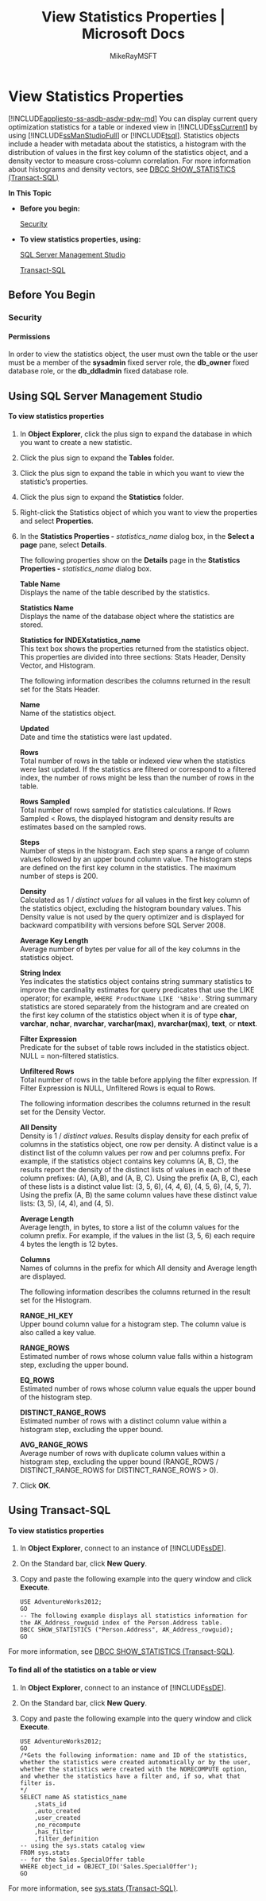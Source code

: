 ﻿---
title: "View Statistics Properties | Microsoft Docs"
ms.custom: ""
ms.date: "03/14/2017"
ms.prod: "sql-non-specified"
ms.prod_service: "database-engine, sql-database, sql-data-warehouse, pdw"
ms.service: ""
ms.component: "statistics"
ms.reviewer: ""
ms.suite: "sql"
ms.technology: 
  - "dbe-statistics"
ms.tgt_pltfrm: ""
ms.topic: "article"
f1_keywords: 
  - "sql13.swb.statistics.details.f1"
helpviewer_keywords: 
  - "viewing statistics properties"
  - "statistics [SQL Server], viewing properties"
ms.assetid: 0eaa2101-006e-4015-9979-3468b50e0aaa
caps.latest.revision: 10
author: "MikeRayMSFT"
ms.author: "mikeray"
manager: "craigg"
ms.workload: "Inactive"
monikerRange: ">= aps-pdw-2016 || = azuresqldb-current || = azure-sqldw-latest || >= sql-server-2016 || = sqlallproducts-allversions"
---
# View Statistics Properties
[!INCLUDE[appliesto-ss-asdb-asdw-pdw-md](../../includes/appliesto-ss-asdb-asdw-pdw-md.md)]
  You can display current query optimization statistics for a table or indexed view in [!INCLUDE[ssCurrent](../../includes/sscurrent-md.md)] by using [!INCLUDE[ssManStudioFull](../../includes/ssmanstudiofull-md.md)] or [!INCLUDE[tsql](../../includes/tsql-md.md)]. Statistics objects include a header with metadata about the statistics, a histogram with the distribution of values in the first key column of the statistics object, and a density vector to measure cross-column correlation. For more information about histograms and density vectors, see [DBCC SHOW_STATISTICS &#40;Transact-SQL&#41;](../../t-sql/database-console-commands/dbcc-show-statistics-transact-sql.md)  
  
 **In This Topic**  
  
-   **Before you begin:**  
  
     [Security](#Security)  
  
-   **To view statistics properties, using:**  
  
     [SQL Server Management Studio](#SSMSProcedure)  
  
     [Transact-SQL](#TsqlProcedure)  
  
##  <a name="BeforeYouBegin"></a> Before You Begin  
  
###  <a name="Security"></a> Security  
  
####  <a name="Permissions"></a> Permissions  
 In order to view the statistics object, the user must own the table or the user must be a member of the **sysadmin** fixed server role, the **db_owner** fixed database role, or the **db_ddladmin** fixed database role.  
  
##  <a name="SSMSProcedure"></a> Using SQL Server Management Studio  
  
#### To view statistics properties  
  
1.  In **Object Explorer**, click the plus sign to expand the database in which you want to create a new statistic.  
  
2.  Click the plus sign to expand the **Tables** folder.  
  
3.  Click the plus sign to expand the table in which you want to view the statistic’s properties.  
  
4.  Click the plus sign to expand the **Statistics** folder.  
  
5.  Right-click the Statistics object of which you want to view the properties and select **Properties**.  
  
6.  In the **Statistics Properties -** *statistics_name* dialog box, in the **Select a page** pane, select **Details**.  
  
     The following properties show on the **Details** page in the **Statistics Properties -** *statistics_name* dialog box.  
  
     **Table Name**  
     Displays the name of the table described by the statistics.  
  
     **Statistics Name**  
     Displays the name of the database object where the statistics are stored.  
  
     **Statistics for INDEXstatistics_name**  
     This text box shows the properties returned from the statistics object. This properties are divided into three sections: Stats Header, Density Vector, and Histogram.  
  
     The following information describes the columns returned in the result set for the Stats Header.  
  
     **Name**  
     Name of the statistics object.  
  
     **Updated**  
     Date and time the statistics were last updated.  
  
     **Rows**  
     Total number of rows in the table or indexed view when the statistics were last updated. If the statistics are filtered or correspond to a filtered index, the number of rows might be less than the number of rows in the table.  
  
     **Rows Sampled**  
     Total number of rows sampled for statistics calculations. If Rows Sampled < Rows, the displayed histogram and density results are estimates based on the sampled rows.  
  
     **Steps**  
     Number of steps in the histogram. Each step spans a range of column values followed by an upper bound column value. The histogram steps are defined on the first key column in the statistics. The maximum number of steps is 200.  
  
     **Density**  
     Calculated as 1 / *distinct values* for all values in the first key column of the statistics object, excluding the histogram boundary values. This Density value is not used by the query optimizer and is displayed for backward compatibility with versions before SQL Server 2008.  
  
     **Average Key Length**  
     Average number of bytes per value for all of the key columns in the statistics object.  
  
     **String Index**  
     Yes indicates the statistics object contains string summary statistics to improve the cardinality estimates for query predicates that use the LIKE operator; for example, `WHERE ProductName LIKE '%Bike'`. String summary statistics are stored separately from the histogram and are created on the first key column of the statistics object when it is of type **char**, **varchar**, **nchar**, **nvarchar**, **varchar(max)**, **nvarchar(max)**, **text**, or **ntext**.  
  
     **Filter Expression**  
     Predicate for the subset of table rows included in the statistics object. NULL = non-filtered statistics.  
  
     **Unfiltered Rows**  
     Total number of rows in the table before applying the filter expression. If Filter Expression is NULL, Unfiltered Rows is equal to Rows.  
  
     The following information describes the columns returned in the result set for the Density Vector.  
  
     **All Density**  
     Density is 1 / *distinct values*. Results display density for each prefix of columns in the statistics object, one row per density. A distinct value is a distinct list of the column values per row and per columns prefix. For example, if the statistics object contains key columns (A, B, C), the results report the density of the distinct lists of values in each of these column prefixes: (A), (A,B), and (A, B, C). Using the prefix (A, B, C), each of these lists is a distinct value list: (3, 5, 6), (4, 4, 6), (4, 5, 6), (4, 5, 7). Using the prefix (A, B) the same column values have these distinct value lists: (3, 5), (4, 4), and (4, 5).  
  
     **Average Length**  
     Average length, in bytes, to store a list of the column values for the column prefix. For example, if the values in the list (3, 5, 6) each require 4 bytes the length is 12 bytes.  
  
     **Columns**  
     Names of columns in the prefix for which All density and Average length are displayed.  
  
     The following information describes the columns returned in the result set for the Histogram.  
  
     **RANGE_HI_KEY**  
     Upper bound column value for a histogram step. The column value is also called a key value.  
  
     **RANGE_ROWS**  
     Estimated number of rows whose column value falls within a histogram step, excluding the upper bound.  
  
     **EQ_ROWS**  
     Estimated number of rows whose column value equals the upper bound of the histogram step.  
  
     **DISTINCT_RANGE_ROWS**  
     Estimated number of rows with a distinct column value within a histogram step, excluding the upper bound.  
  
     **AVG_RANGE_ROWS**  
     Average number of rows with duplicate column values within a histogram step, excluding the upper bound (RANGE_ROWS / DISTINCT_RANGE_ROWS for DISTINCT_RANGE_ROWS > 0).  
  
7.  Click **OK**.  
  
##  <a name="TsqlProcedure"></a> Using Transact-SQL  
  
#### To view statistics properties  
  
1.  In **Object Explorer**, connect to an instance of [!INCLUDE[ssDE](../../includes/ssde-md.md)].  
  
2.  On the Standard bar, click **New Query**.  
  
3.  Copy and paste the following example into the query window and click **Execute**.  
  
    ```  
    USE AdventureWorks2012;  
    GO  
    -- The following example displays all statistics information for the AK_Address_rowguid index of the Person.Address table.   
    DBCC SHOW_STATISTICS ("Person.Address", AK_Address_rowguid);   
    GO  
    ```  
  
 For more information, see [DBCC SHOW_STATISTICS &#40;Transact-SQL&#41;](../../t-sql/database-console-commands/dbcc-show-statistics-transact-sql.md).  
  
#### To find all of the statistics on a table or view  
  
1.  In **Object Explorer**, connect to an instance of [!INCLUDE[ssDE](../../includes/ssde-md.md)].  
  
2.  On the Standard bar, click **New Query**.  
  
3.  Copy and paste the following example into the query window and click **Execute**.  
  
    ```  
    USE AdventureWorks2012;   
    GO  
    /*Gets the following information: name and ID of the statistics, whether the statistics were created automatically or by the user, whether the statistics were created with the NORECOMPUTE option, and whether the statistics have a filter and, if so, what that filter is.  
    */  
    SELECT name AS statistics_name  
        ,stats_id  
        ,auto_created  
        ,user_created  
        ,no_recompute  
        ,has_filter  
        ,filter_definition  
    -- using the sys.stats catalog view  
    FROM sys.stats  
    -- for the Sales.SpecialOffer table  
    WHERE object_id = OBJECT_ID('Sales.SpecialOffer');  
    GO  
    ```  
  
 For more information, see [sys.stats &#40;Transact-SQL&#41;](../../relational-databases/system-catalog-views/sys-stats-transact-sql.md).  
  
  

